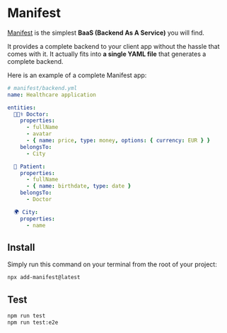 # Manifest

[Manifest](https://manifest.build) is the simplest **BaaS (Backend As A Service)** you will find.

It provides a complete backend to your client app without the hassle that comes with it. It actually fits into **a single YAML file** that generates a complete backend.

Here is an example of a complete Manifest app:

```yaml
# manifest/backend.yml
name: Healthcare application

entities:
  👩🏾‍⚕️ Doctor:
    properties:
      - fullName
      - avatar
      - { name: price, type: money, options: { currency: EUR } }
    belongsTo:
      - City

  🤒 Patient:
    properties:
      - fullName
      - { name: birthdate, type: date }
    belongsTo:
      - Doctor

  🌍 City:
    properties:
      - name
```

## Install

Simply run this command on your terminal from the root of your project:

```bash
npx add-manifest@latest
```

## Test

```bash
npm run test
npm run test:e2e
```
